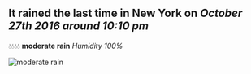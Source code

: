 ## It rained the last time in New York on *October 27th 2016 around 10:10 pm*
💧💧💧💧  **moderate rain** *Humidity 100%*

![moderate rain](http://openweathermap.org/img/w/10n.png)

